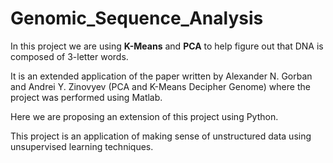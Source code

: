 # Genomic_Sequence_Analysis

In this project we are using **K-Means** and **PCA** to help figure out that DNA is composed of 3-letter words.

It is an extended application of the paper written by Alexander N. Gorban and Andrei Y. Zinovyev (PCA and K-Means Decipher Genome) where the project was performed using Matlab.

Here we are proposing an extension of this project using Python.

This project is an application of making sense of unstructured data using unsupervised learning techniques.
